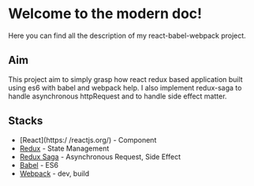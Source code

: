 # Welcome to the modern doc!

Here you can find all the description of my react-babel-webpack project.

## Aim

This project aim to simply grasp how react redux based application built using es6 with babel and webpack help.
I also implement redux-saga to handle asynchronous httpRequest and to handle side effect matter.


## Stacks
- [React](https:/ /reactjs.org/) - Component
- [Redux](https://redux.js.org/) - State Management
- [Redux Saga](https://redux-saga.js.org/) - Asynchronous Request, Side Effect
- [Babel](https://babeljs.io/) - ES6
- [Webpack](https://webpack.js.org/) - dev, build
